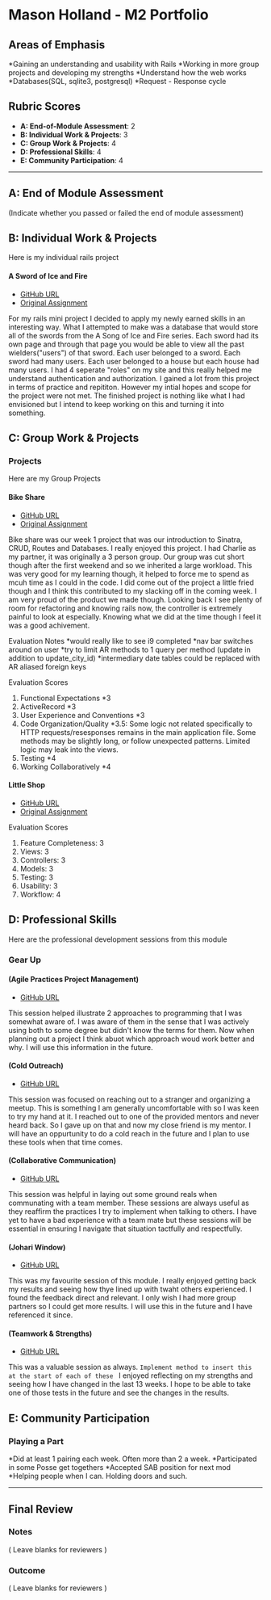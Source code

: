 # Mason Holland - M2 Portfolio

## Areas of Emphasis

  *Gaining an understanding and usability with Rails
  *Working in more group projects and developing my strengths
  *Understand how the web works
  *Databases(SQL, sqlite3, postgresql)
  *Request - Response cycle

## Rubric Scores

* **A: End-of-Module Assessment**: 2
* **B: Individual Work & Projects**: 3
* **C: Group Work & Projects**: 4
* **D: Professional Skills**: 4
* **E: Community Participation**: 4

-----------------------

## A: End of Module Assessment

(Indicate whether you passed or failed the end of module assessment)


## B: Individual Work & Projects

Here is my individual rails project

#### A Sword of Ice and Fire

* [GitHub URL](https://github.com/MasonHolland/a_sword_of_ice_and_fire)
* [Original Assignment](http://backend.turing.io/module2/projects/mini-project)

For my rails mini project I decided to apply my newly earned skills in an interesting way. What I attempted to make was a database that would store all of the swords from the A Song of Ice and Fire series. Each sword had its own page and through that page you would be able to view all the past wielders("users") of that sword. Each user belonged to a sword. Each sword had many users. Each user belonged to a house but each house had many users. I had 4 seperate "roles" on my site and this really helped me understand authentication and authorization. 
I gained a lot from this project in terms of practice and repititon. However my intial hopes and scope for the project were not met. The finished project is nothing like what I had envisioned but I intend to keep working on this and turning it into something. 

## C: Group Work & Projects

### Projects

Here are my Group Projects

#### Bike Share

* [GitHub URL](https://github.com/MasonHolland/bike-share)
* [Original Assignment](https://github.com/turingschool/bike-share)

Bike share was our week 1 project that was our introduction to Sinatra, CRUD, Routes and Databases. I really enjoyed this project. I had Charlie as my partner, it was originally a 3 person group. Our group was cut short though after the first weekend and so we inherited a large workload. This was very good for my learning though, it helped to force me to spend as mcuh time as I could in the code. I did come out of the project a little fried though and I think this contributed to my slacking off in the coming week. I am very proud of the product we made though. Looking back I see plenty of room for refactoring and knowing rails now, the controller is extremely painful to look at especially. Knowing what we did at the time though I feel it was a good achivement. 

Evaluation Notes
*would really like to see i9 completed
*nav bar switches around on user
*try to limit AR methods to 1 query per method (update in addition to update_city_id)
*intermediary date tables could be replaced with AR aliased foreign keys

Evaluation Scores
1. Functional Expectations
  *3
2. ActiveRecord
  *3
3. User Experience and Conventions
  *3
4. Code Organization/Quality
  *3.5: Some logic not related specifically to HTTP requests/resesponses remains in the main application file. Some methods may be slightly long, or follow unexpected patterns. Limited logic may leak into the views.
5. Testing
  *4
 6. Working Collaboratively
  *4
  
#### Little Shop

* [GitHub URL](https://github.com/ACC25/little-shop)
* [Original Assignment](http://backend.turing.io/module2/projects/little_shop)

Evaluation Scores
 1. Feature Completeness: 3
 2. Views:                3
 3. Controllers:          3
 4. Models:               3
 5. Testing:              3
 6. Usability:            3
 7. Workflow:             4

## D: Professional Skills

  Here are the professional development sessions from this module
  
### Gear Up
#### (Agile Practices Project Management)

* [GitHub URL](https://github.com/turingschool/career-development-curriculum/blob/master/module_two/agile_practices_project_management_intro.md)

This session helped illustrate 2 approaches to programming that I was somewhat aware of. I was aware of them in the sense that I was actively using both to some degree but didn't know the terms for them. Now when planning out a project I think abuot which approach woud work better and why. I will use this information in the future. 

#### (Cold Outreach)

* [GitHub URL](https://github.com/turingschool/career-development-curriculum/blob/master/module_two/cold_outreach_i.md)

This session was focused on reaching out to a stranger and organizing a meetup. This is something I am generally uncomfortable with so I was keen to try my hand at it. I reached out to one of the provided mentors and never heard back. So I gave up on that and now my close friend is my mentor. I will have an oppurtunity to do a cold reach in the future and I plan to use these tools when that time comes. 

#### (Collaborative Communication)

* [GitHub URL](https://github.com/turingschool/career-development-curriculum/blob/master/module_two/collaborative_communication.md)

This session was helpful in laying out some ground reals when communating with a team member. These sessions are always useful as they reaffirm the practices I try to implement when talking to others. I have yet to have a bad experience with a team mate but these sessions will be essential in ensuring I navigate that situation tactfully and respectfully.
#### (Johari Window)

* [GitHub URL](https://github.com/turingschool/career-development-curriculum/blob/master/module_two/johari_window_activity.md
)

This was my favourite session of this module. I really enjoyed getting back my results and seeing how thye lined up with twaht others experienced. I found the feedback direct and relevant. I only wish I had more group partners so I could get more results. I will use this in the future and I have referenced it since. 

#### (Teamwork & Strengths)

* [GitHub URL](https://github.com/turingschool/career-development-curriculum/blob/master/module_two/teamwork_and_strengths.md)

This was a valuable session as always. ```Implement method to insert this at the start of each of these ```
I enjoyed reflecting on my strengths and seeing how I have changed in the last 13 weeks. I hope to be able to take one of those tests in the future and see the changes in the results. 

## E: Community Participation

### Playing a Part

*Did at least 1 pairing each week. Often more than 2 a week. 
*Participated in some Posse get togethers
*Accepted SAB position for next mod
*Helping people when I can. Holding doors and such. 

------------------

## Final Review

### Notes

( Leave blanks for reviewers )

### Outcome

( Leave blanks for reviewers )
